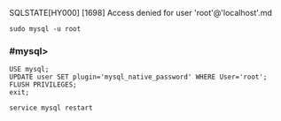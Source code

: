 SQLSTATE[HY000] [1698] Access denied for user 'root'@'localhost'.md
```
sudo mysql -u root
```
###  #mysql>
```
USE mysql;
UPDATE user SET plugin='mysql_native_password' WHERE User='root';
FLUSH PRIVILEGES;
exit;
```

```
service mysql restart
```
